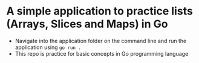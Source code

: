 # A simple application to practice lists (Arrays, Slices and Maps) in Go

- Navigate into the application folder on the command line and run the application using `go run .`
- This repo is practice for basic concepts in Go programming language
